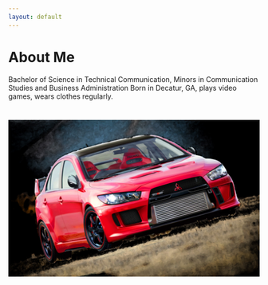 ```yaml
---
layout: default
---
```


# About Me
Bachelor of Science in Technical Communication, Minors in Communication Studies and Business Administration
Born in Decatur, GA, plays video games, wears clothes regularly. 
# ![I said hey what's up hello?](https://github.com/wilsone123/TCO476-SampleDoc/blob/master/docs/assets/images/mitsubishi_32.jpg)
